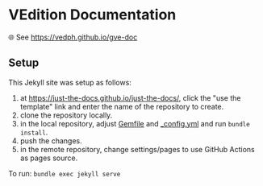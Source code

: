 # VEdition Documentation

🌐 See <https://vedph.github.io/gve-doc>

## Setup

This Jekyll site was setup as follows:

1. at <https://just-the-docs.github.io/just-the-docs/>, click the "use the template" link and enter the name of the repository to create.
2. clone the repository locally.
3. in the local repository, adjust [Gemfile](Gemfile) and [_config.yml](_config.yml) and run `bundle install`.
4. push the changes.
5. in the remote repository, change settings/pages to use GitHub Actions as pages source.

To run: `bundle exec jekyll serve`
